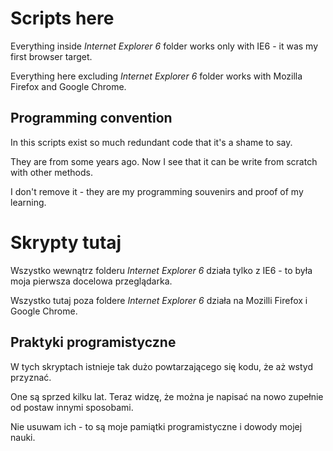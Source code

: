 ﻿# Scripts here

Everything inside *Internet Explorer 6* folder works only with IE6 - it was my first browser target.

Everything here excluding *Internet Explorer 6* folder works with Mozilla Firefox and Google Chrome.

## Programming convention

In this scripts exist so much redundant code that it's a shame to say.

They are from some years ago. Now I see that it can be write from scratch with other methods.

I don't remove it - they are my programming souvenirs and proof of my learning.

# Skrypty tutaj

Wszystko wewnątrz folderu *Internet Explorer 6* działa tylko z IE6 - to była moja pierwsza docelowa przeglądarka.

Wszystko tutaj poza foldere *Internet Explorer 6* działa na Mozilli Firefox i Google Chrome.

## Praktyki programistyczne

W tych skryptach istnieje tak dużo powtarzającego się kodu, że aż wstyd przyznać.

One są sprzed kilku lat. Teraz widzę, że można je napisać na nowo zupełnie od postaw innymi sposobami.

Nie usuwam ich - to są moje pamiątki programistyczne i dowody mojej nauki.